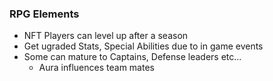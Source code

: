 
### RPG Elements
- NFT Players can level up after a season
- Get ugraded Stats, Special Abilities due to in game events
- Some can mature to Captains, Defense leaders etc...
    - Aura influences team mates



